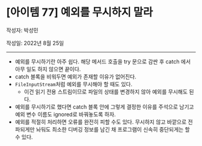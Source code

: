 # [아이템 77] 예외를 무시하지 말라

작성자: 박성민

작성일: 2022년 8월 25일

---

- 예외를 무시하기란 아주 쉽다. 해당 메서드 호출을 try 문으로 감싼 후 catch 에서 아무 일도 하지 않으면 끝이다.
- catch 블록을 비워두면 예외가 존재할 이유가 없어진다.
- `FileInputStream`처럼 예외를 무시해야 할 때도 있다.
  - 이건 읽기 전용 스트림이므로 파일의 상태를 변경하지 않아 예외를 무시해도 된다.
- 예외를 무시하기로 했다면 catch 블록 안에 그렇게 결정한 이유를 주석으로 남기고 예외 변수 이름도 ignored로 바꿔놓도록 하자.
- 예외를 적절히 처리하면 오류를 완전히 피할 수도 있다. 무시하지 않고 바깥으로 전파되게만 놔둬도 최소한 디버깅 정보를 남긴 채 프로그램이 신속히 중단되게는 할 수 있다.
